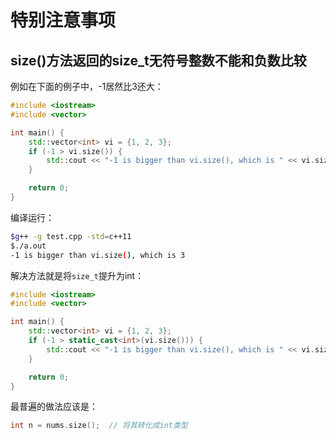 # 特别注意事项

## size()方法返回的size_t无符号整数不能和负数比较

例如在下面的例子中，-1居然比3还大：

```c++
#include <iostream>
#include <vector>

int main() {
    std::vector<int> vi = {1, 2, 3};
    if (-1 > vi.size()) {
        std::cout << "-1 is bigger than vi.size(), which is " << vi.size() << std::endl;
    }

    return 0;
}
```

编译运行：

```bash
$g++ -g test.cpp -std=c++11
$./a.out 
-1 is bigger than vi.size(), which is 3
```

解决方法就是将`size_t`提升为int：

```c++
#include <iostream>
#include <vector>

int main() {
    std::vector<int> vi = {1, 2, 3};
    if (-1 > static_cast<int>(vi.size())) {
        std::cout << "-1 is bigger than vi.size(), which is " << vi.size() << std::endl;
    }

    return 0;
}
```

最普遍的做法应该是：

```c++
int n = nums.size();  // 将其转化成int类型
```
